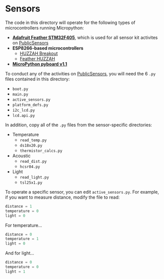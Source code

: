 # Sensors

The code in this directory will operate for the following types of microcontrollers running Micropython:
- [**Adafruit Feather STM32F405**](https://www.adafruit.com/product/4382), which is used for all sensor kit activites on [PublicSensors](https://www.publicsensors.org)
- **ESP8266-based microcontrollers**
  - [HUZZAH Breakout](https://www.adafruit.com/product/2471)
  - [Feather HUZZAH](https://www.adafruit.com/product/2821)
- [**MicroPython pyboard v1.1**](https://www.adafruit.com/product/2390)

To conduct any of the activities on [PublicSensors](https://www.publicsensors.org), you will need the 6 `.py` files contained in this directory:
- `boot.py`
- `main.py`
- `active_sensors.py`
- `platform_defs.py`
- `i2c_lcd.py`
- `lcd.api.py`

In addition, copy all of the `.py` files from the sensor-specific directories:
- Temperature
  - `read_temp.py`
  - `ds18x20.py`
  - `thermistor_calcs.py`
- Acoustic
  - `read_dist.py`
  - `hcsr04.py`
- Light
  - `read_light.py`
  - `tsl25x1.py`

To operate a specific sensor, you can edit `active_sensors.py`. For example, if you want to measure distance, modify the file to read:
```python
distance = 1
temperature = 0
light = 0
```
For temperature...
```python
distance = 0
temperature = 1
light = 0
```
And for light...
```python
distance = 0
temperature = 0
light = 1
```
